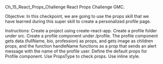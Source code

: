 Ch_15_React_Props_Challenge
React Props Challenge GMC.

Objective: In this checkpoint, we are going to use the props skill that we have learned during this super skill to create a personalized profile page.

Instructions: Create a project using create-react-app. Create a profile folder under src. Create a profile component under /profile. The profile component gets data (fullName, bio, profession) as props, and gets image as children props, and the function handleName functions as a prop that sends an alert message with the name of the profile user. Define the default props for Profile component. Use PropsType to check props.
Use inline style.